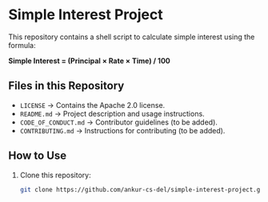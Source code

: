 # Simple Interest Project

This repository contains a shell script to calculate simple interest using the formula:  

**Simple Interest = (Principal × Rate × Time) / 100**

## Files in this Repository
- `LICENSE` → Contains the Apache 2.0 license.
- `README.md` → Project description and usage instructions.
- `CODE_OF_CONDUCT.md` → Contributor guidelines (to be added).
- `CONTRIBUTING.md` → Instructions for contributing (to be added).

## How to Use
1. Clone this repository:
   ```bash
   git clone https://github.com/ankur-cs-del/simple-interest-project.git
